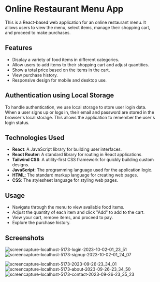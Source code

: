 # Online Restaurant Menu App

This is a React-based web application for an online restaurant menu. It allows users to view the menu, select items, manage their shopping cart, and proceed to make purchases.

## Features

- Display a variety of food items in different categories.
- Allow users to add items to their shopping cart and adjust quantities.
- Show a total price based on the items in the cart.
- View purchase history.
- Responsive design for mobile and desktop use.

## Authentication using Local Storage

To handle authentication, we use local storage to store user login data. When a user signs up or logs in, their email and password are stored in the browser's local storage. This allows the application to remember the user's login status.




## Technologies Used

- **React**: A JavaScript library for building user interfaces.
- **React Router**: A standard library for routing in React applications.
- **Tailwind CSS**: A utility-first CSS framework for quickly building custom designs.
- **JavaScript**: The programming language used for the application logic.
- **HTML**: The standard markup language for creating web pages.
- **CSS**: The stylesheet language for styling web pages.



## Usage

- Navigate through the menu to view available food items.
- Adjust the quantity of each item and click "Add" to add to the cart.
- View your cart, remove items, and proceed to pay.
- Explore the purchase history.

## Screenshots
![screencapture-localhost-5173-login-2023-10-02-01_23_51](https://github.com/itpmanis/itp-react-onlineStore/assets/95114404/c0e0b334-6451-4635-a35b-aadd98eae48f)
![screencapture-localhost-5173-signup-2023-10-02-01_24_07](https://github.com/itpmanis/itp-react-onlineStore/assets/95114404/1c67ae5f-58ad-486e-ba48-26e3690a97c0)

![screencapture-localhost-5173-2023-09-26-23_34_01](https://github.com/itpmanis/itp-react-onlineStore/assets/95114404/2903039a-f961-4305-84f1-71eeb6bceae0)
![screencapture-localhost-5173-about-2023-09-26-23_34_50](https://github.com/itpmanis/itp-react-onlineStore/assets/95114404/6abf1407-e8e0-48a7-ae68-0641a33712f3)
![screencapture-localhost-5173-contact-2023-09-26-23_35_23](https://github.com/itpmanis/itp-react-onlineStore/assets/95114404/61bdcb50-ddb1-440e-9b4e-0b5df440b752)

